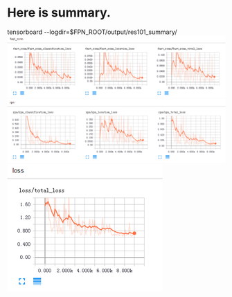 # Here is summary.   
tensorboard --logdir=$FPN_ROOT/output/res101_summary/   
![01](fast_rcnn_loss.bmp) 
![02](rpn_loss.bmp) 
![03](total_loss.bmp) 